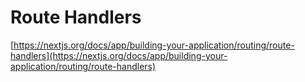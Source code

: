 # Route Handlers

[https://nextjs.org/docs/app/building-your-application/routing/route-handlers](https://nextjs.org/docs/app/building-your-application/routing/route-handlers)
